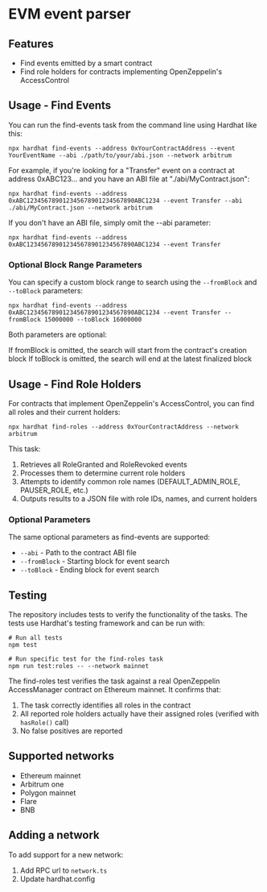 # EVM event parser

## Features
- Find events emitted by a smart contract
- Find role holders for contracts implementing OpenZeppelin's AccessControl

## Usage - Find Events
You can run the find-events task from the command line using Hardhat like this:
``` shell
npx hardhat find-events --address 0xYourContractAddress --event YourEventName --abi ./path/to/your/abi.json --network arbitrum
```

For example, if you're looking for a "Transfer" event on a contract at address 0xABC123... and you have an ABI file at "./abi/MyContract.json":
``` shell
npx hardhat find-events --address 0xABC123456789012345678901234567890ABC1234 --event Transfer --abi ./abi/MyContract.json --network arbitrum
```

If you don't have an ABI file, simply omit the --abi parameter:
``` shell
npx hardhat find-events --address 0xABC123456789012345678901234567890ABC1234 --event Transfer
```

### Optional Block Range Parameters
You can specify a custom block range to search using the `--fromBlock` and `--toBlock` parameters:
``` shell
npx hardhat find-events --address 0xABC123456789012345678901234567890ABC1234 --event Transfer --fromBlock 15000000 --toBlock 16000000
```
Both parameters are optional:

If fromBlock is omitted, the search will start from the contract's creation block
If toBlock is omitted, the search will end at the latest finalized block

## Usage - Find Role Holders
For contracts that implement OpenZeppelin's AccessControl, you can find all roles and their current holders:

``` shell
npx hardhat find-roles --address 0xYourContractAddress --network arbitrum
```

This task:
1. Retrieves all RoleGranted and RoleRevoked events
2. Processes them to determine current role holders
3. Attempts to identify common role names (DEFAULT_ADMIN_ROLE, PAUSER_ROLE, etc.)
4. Outputs results to a JSON file with role IDs, names, and current holders

### Optional Parameters
The same optional parameters as find-events are supported:
- `--abi` - Path to the contract ABI file
- `--fromBlock` - Starting block for event search
- `--toBlock` - Ending block for event search

## Testing
The repository includes tests to verify the functionality of the tasks. The tests use Hardhat's testing framework and can be run with:

```shell
# Run all tests
npm test

# Run specific test for the find-roles task
npm run test:roles -- --network mainnet
```

The find-roles test verifies the task against a real OpenZeppelin AccessManager contract on Ethereum mainnet. It confirms that:
1. The task correctly identifies all roles in the contract
2. All reported role holders actually have their assigned roles (verified with `hasRole()` call)
3. No false positives are reported

## Supported networks
- Ethereum mainnet
- Arbitrum one
- Polygon mainnet
- Flare
- BNB

## Adding a network
To add support for a new network:

1. Add RPC url to `network.ts`
2. Update hardhat.config


